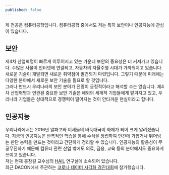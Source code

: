 ```yaml
---
published: false
---
```

제 전공은 컴퓨터공학입니다. 컴퓨터공학 중에서도 저는 특히 보안이나 인공지능에 관심이 있습니다.

## 보안
제4차 산업혁명이 빠르게 이루어지고 있는 가운데 보안의 중요성은 더 커져가고 있습니다. 수많은 사물이 인터넷에 연결되고, 자동차의 자율주행 시대가 가까워지고 있습니다. 새로운 기술이 개발되면 새로운 취약점이 발견되기 마련입니다. 그렇기 때문에 미래에는 다양한 분야에서 새로운 보안 기술을 필요로 할 것입니다.<br />
그러나 반드시 우리나라의 보안 분야가 전망이 긍정적이라고 해석할 수는 없습니다. 제4차 산업혁명과 연관된 중요한 보안 기술은 해외의 세계적 기업들에게 맡겨지고 있고, 우리나라 기업들은 상대적으로 경쟁력이 떨어지는 것이 안타까운 현실이라고 합니다. 

## 인공지능
우리나라에서는 2016년 알파고와 이세돌의 바둑대국이 화제가 되어 크게 알려졌습니다. 지금의 인공지능은 반복적인 학습을 통해 수식을 정립하여 인간에 가깝거나 뛰어넘는 판단 능력을 만드는 것이라고 간단하게 정리할 수 있습니다. 인공지능의 활용성이 무궁무진하기 때문에 컴퓨터 관련 산업 밖에도 의료, 금융, 교육 등의 분야에서도 중요하게 쓰이고 있습니다.<br />
저는 현재 홍참길 교수님의 [HAIL](http://csee.handong.edu/2019/11/s-lab-hail/) 연구실에 소속되어 있습니다.<br /> 
최근 DACON에서 주관하는 [코로나 데이터 시각화 경진대회](https://dacon.io/competitions/official/235590/overview/)에 참가했습니다.